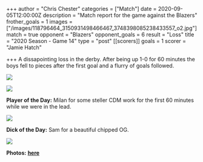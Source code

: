 +++
author = "Chris Chester"
categories = ["Match"]
date = 2020-09-05T12:00:00Z
description = "Match report for the game against the Blazers"
frother_goals = 1
images = ["/images/118796464_3150931498466467_3748398085238433557_o2.jpg"]
match = true
opponent = "Blazers"
opponent_goals = 6
result = "Loss"
title = "2020 Season - Game 14"
type = "post"
[[scorers]]
goals = 1
scorer = "Jamie Hatch"

+++
A dissapointing loss in the derby. After being up 1-0 for 60 minutes the boys fell to pieces after the first goal and a flurry of goals followed.

![](/images/118867938_3150930808466536_859710669650260602_o.jpg)

![](/images/118805532_3150931391799811_378029059053404884_o.jpg)

**Player of the Day:** Milan for some steller CDM work for the first 60 minutes while we were in the lead.

![](/images/118788047_3150930048466612_8021104760442189126_o.jpg)

**Dick of the Day:** Sam for a beautiful chipped OG.

![](/images/118904588_3150931591799791_6558984442796023495_o.jpg)

**Photos:** [**here**](https://www.facebook.com/NZSundayFootball/posts/3150935645132719)